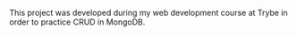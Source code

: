 This project was developed during my web development course at Trybe in order to practice CRUD in MongoDB.
